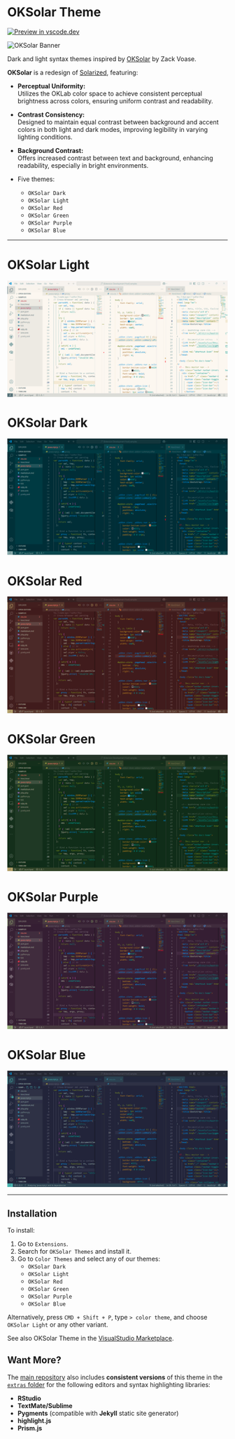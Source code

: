 # OKSolar Theme

[![Preview in
vscode.dev](https://img.shields.io/badge/preview%20in-vscode.dev-blue)](https://vscode.dev/editor/theme/dieghernan.oksolar-theme/OKSolar%20Light)

![OKSolar
Banner](https://raw.githubusercontent.com/dieghernan/oksolar-theme/main/static/banner.png)

Dark and light syntax themes inspired by [OKSolar](https://meat.io/oksolar) by
Zack Voase.

**OKSolar** is a redesign of
[Solarized](https://ethanschoonover.com/solarized/), featuring:

-   **Perceptual Uniformity:**\
    Utilizes the OKLab color space to achieve consistent perceptual brightness
    across colors, ensuring uniform contrast and readability.

-   **Contrast Consistency:**\
    Designed to maintain equal contrast between background and accent colors in
    both light and dark modes, improving legibility in varying lighting
    conditions.

-   **Background Contrast:**\
    Offers increased contrast between text and background, enhancing
    readability, especially in bright environments.

-   Five themes:

    -   `OKSolar Dark`
    -   `OKSolar Light`
    -   `OKSolar Red`
    -   `OKSolar Green`
    -   `OKSolar Purple`
    -   `OKSolar Blue`

--------------------------------------------------------------------------------

# OKSolar Light

![Light](https://raw.githubusercontent.com/dieghernan/oksolar-theme/main/static/screenshot-light.png)

# OKSolar Dark

![Dark](https://raw.githubusercontent.com/dieghernan/oksolar-theme/main/static/screenshot-dark.png)

# OKSolar Red

![Red](https://raw.githubusercontent.com/dieghernan/oksolar-theme/main/static/screenshot-red.png)

# OKSolar Green

![Green](https://raw.githubusercontent.com/dieghernan/oksolar-theme/main/static/screenshot-green.png)

# OKSolar Purple

![Purple](https://raw.githubusercontent.com/dieghernan/oksolar-theme/main/static/screenshot-purple.png)

# OKSolar Blue

![Blue](https://raw.githubusercontent.com/dieghernan/oksolar-theme/main/static/screenshot-blue.png)

--------------------------------------------------------------------------------

## Installation

To install:

1.  Go to `Extensions`.
2.  Search for `OKSolar Themes` and install it.
3.  Go to `Color Themes` and select any of our themes:
    -   `OKSolar Dark`
    -   `OKSolar Light`
    -   `OKSolar Red`
    -   `OKSolar Green`
    -   `OKSolar Purple`
    -   `OKSolar Blue`

Alternatively, press `CMD + Shift + P`, type `> color theme`, and choose
`OKSolar Light` or any other variant.

See also OKSolar Theme in the [VisualStudio
Marketplace](https://marketplace.visualstudio.com/items?itemName=dieghernan.oksolar-theme).

## Want More?

The [main repository](https://github.com/dieghernan/oksolar-theme) also includes
**consistent versions** of this theme in the [`extras`
folder](https://github.com/dieghernan/oksolar-theme/tree/main/extras) for the
following editors and syntax highlighting libraries:

-   **RStudio**
-   **TextMate/Sublime**
-   **Pygments** (compatible with **Jekyll** static site generator)
-   **highlight.js**
-   **Prism.js**
